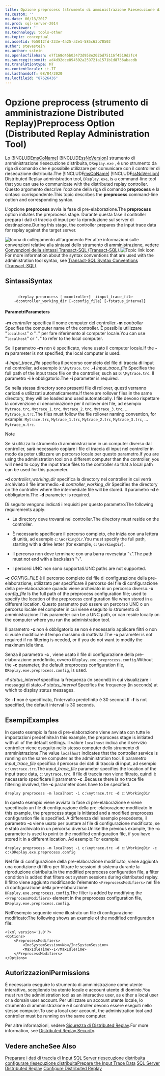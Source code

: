 ```yaml
---
title: Opzione preprocess (strumento di amministrazione Riesecuzione distribuita) | Microsoft Docs
ms.custom: ''
ms.date: 06/13/2017
ms.prod: sql-server-2014
ms.reviewer: ''
ms.technology: tools-other
ms.topic: conceptual
ms.assetid: 9b5012fd-233e-4a25-a2e1-585c63b70502
author: stevestein
ms.author: sstein
ms.openlocfilehash: e7f168d45b03473d958e202bd75116f4519d2fc4
ms.sourcegitcommit: ad4d92dce894592a259721a1571b1d8736abacdb
ms.translationtype: MT
ms.contentlocale: it-IT
ms.lasthandoff: 08/04/2020
ms.locfileid: "87626436"
---
```

# <a name="preprocess-option-distributed-replay-administration-tool"></a><span data-ttu-id="87b3a-102">Opzione preprocess (strumento di amministrazione Distributed Replay)</span><span class="sxs-lookup"><span data-stu-id="87b3a-102">Preprocess Option (Distributed Replay Administration Tool)</span></span>
  <span data-ttu-id="87b3a-103">Lo [!INCLUDE[msCoName](../../includes/msconame-md.md)] [!INCLUDE[ssNoVersion](../../includes/ssnoversion-md.md)] strumento di amministrazione riesecuzione distribuita, `DReplay.exe` , è uno strumento da riga di comando che è possibile utilizzare per comunicare con il controller di riesecuzione distribuita.</span><span class="sxs-lookup"><span data-stu-id="87b3a-103">The [!INCLUDE[msCoName](../../includes/msconame-md.md)] [!INCLUDE[ssNoVersion](../../includes/ssnoversion-md.md)] Distributed Replay administration tool, `DReplay.exe`, is a command-line tool that you can use to communicate with the distributed replay controller.</span></span> <span data-ttu-id="87b3a-104">Questo argomento descrive l'opzione della riga di comando **preprocess** e la sintassi corrispondente.</span><span class="sxs-lookup"><span data-stu-id="87b3a-104">This topic describes the **preprocess** command-line option and corresponding syntax.</span></span>

 <span data-ttu-id="87b3a-105">L'opzione **preprocess** avvia la fase di pre-elaborazione.</span><span class="sxs-lookup"><span data-stu-id="87b3a-105">The **preprocess** option initiates the preprocess stage.</span></span> <span data-ttu-id="87b3a-106">Durante questa fase il controller prepara i dati di traccia di input per la riproduzione sul server di destinazione.</span><span class="sxs-lookup"><span data-stu-id="87b3a-106">During this stage, the controller prepares the input trace data for replay against the target server.</span></span>

 <span data-ttu-id="87b3a-107">![Icona di collegamento all'argomento](../../database-engine/media/topic-link.gif "Icona di collegamento a un argomento") Per altre informazioni sulle convenzioni relative alla sintassi dello strumento di amministrazione, vedere [Convenzioni della sintassi Transact-SQL &#40;Transact-SQL&#41;](/sql/t-sql/language-elements/transact-sql-syntax-conventions-transact-sql).</span><span class="sxs-lookup"><span data-stu-id="87b3a-107">![Topic link icon](../../database-engine/media/topic-link.gif "Topic link icon") For more information about the syntax conventions that are used with the administration tool syntax, see [Transact-SQL Syntax Conventions &#40;Transact-SQL&#41;](/sql/t-sql/language-elements/transact-sql-syntax-conventions-transact-sql).</span></span>

## <a name="syntax"></a><span data-ttu-id="87b3a-108">Sintassi</span><span class="sxs-lookup"><span data-stu-id="87b3a-108">Syntax</span></span>

```

      dreplay preprocess [-mcontroller] -iinput_trace_file
    -dcontroller_working_dir [-cconfig_file] [-fstatus_interval]
```

#### <a name="parameters"></a><span data-ttu-id="87b3a-109">Parametri</span><span class="sxs-lookup"><span data-stu-id="87b3a-109">Parameters</span></span>
 <span data-ttu-id="87b3a-110">**-m** *controller* specifica il nome computer del controller.</span><span class="sxs-lookup"><span data-stu-id="87b3a-110">**-m** *controller* Specifies the computer name of the controller.</span></span> <span data-ttu-id="87b3a-111">È possibile utilizzare "`localhost`" o "`.`" per fare riferimento al computer locale.</span><span class="sxs-lookup"><span data-stu-id="87b3a-111">You can use "`localhost`" or "`.`" to refer to the local computer.</span></span>

 <span data-ttu-id="87b3a-112">Se il parametro **-m** non è specificato, viene usato il computer locale.</span><span class="sxs-lookup"><span data-stu-id="87b3a-112">If the **-m** parameter is not specified, the local computer is used.</span></span>

 <span data-ttu-id="87b3a-113">**-i** *input_trace_file* specifica il percorso completo del file di traccia di input nel controller, ad esempio `D:\Mytrace.trc` .</span><span class="sxs-lookup"><span data-stu-id="87b3a-113">**-i** *input_trace_file* Specifies the full path of the input trace file on the controller, such as `D:\Mytrace.trc`.</span></span> <span data-ttu-id="87b3a-114">Il parametro **-i** è obbligatorio.</span><span class="sxs-lookup"><span data-stu-id="87b3a-114">The **-i** parameter is required.</span></span>

 <span data-ttu-id="87b3a-115">Se nella stessa directory sono presenti file di rollover, questi verranno caricati e utilizzati automaticamente.</span><span class="sxs-lookup"><span data-stu-id="87b3a-115">If there are rollover files in the same directory, they will be loaded and used automatically.</span></span> <span data-ttu-id="87b3a-116">I file devono rispettare la convenzione di denominazione per il rollover dei file, ad esempio `Mytrace.trc`, `Mytrace_1.trc`, `Mytrace_2.trc`, `Mytrace_3.trc`, ... `Mytrace_n.trc`.</span><span class="sxs-lookup"><span data-stu-id="87b3a-116">The files must follow the file rollover naming convention, for example: `Mytrace.trc`, `Mytrace_1.trc`, `Mytrace_2.trc`, `Mytrace_3.trc`, ... `Mytrace_n.trc`.</span></span>

> [!NOTE]
>  <span data-ttu-id="87b3a-117">Se si utilizza lo strumento di amministrazione in un computer diverso dal controller, sarà necessario copiare i file di traccia di input nel controller in modo da poter utilizzare un percorso locale per questo parametro.</span><span class="sxs-lookup"><span data-stu-id="87b3a-117">If you are using the administration tool on a different computer than the controller, you will need to copy the input trace files to the controller so that a local path can be used for this parameter.</span></span>

 <span data-ttu-id="87b3a-118">**-d** *controller_working_dir* specifica la directory nel controller in cui verrà archiviato il file intermedio.</span><span class="sxs-lookup"><span data-stu-id="87b3a-118">**-d** *controller_working_dir* Specifies the directory on the controller where the intermediate file will be stored.</span></span> <span data-ttu-id="87b3a-119">Il parametro **-d** è obbligatorio.</span><span class="sxs-lookup"><span data-stu-id="87b3a-119">The **-d** parameter is required.</span></span>

 <span data-ttu-id="87b3a-120">Di seguito vengono indicati i requisiti per questo parametro:</span><span class="sxs-lookup"><span data-stu-id="87b3a-120">The following requirements apply:</span></span>

-   <span data-ttu-id="87b3a-121">La directory deve trovarsi nel controller.</span><span class="sxs-lookup"><span data-stu-id="87b3a-121">The directory must reside on the controller.</span></span>

-   <span data-ttu-id="87b3a-122">È necessario specificare il percorso completo, che inizia con una lettera di unità, ad esempio `c:\WorkingDir`.</span><span class="sxs-lookup"><span data-stu-id="87b3a-122">You must specify the full path, starting with a drive letter (for example, `c:\WorkingDir`).</span></span>

-   <span data-ttu-id="87b3a-123">Il percorso non deve terminare con una barra rovesciata "`\`".</span><span class="sxs-lookup"><span data-stu-id="87b3a-123">The path must not end with a backslash "`\`".</span></span>

-   <span data-ttu-id="87b3a-124">I percorsi UNC non sono supportati.</span><span class="sxs-lookup"><span data-stu-id="87b3a-124">UNC paths are not supported.</span></span>

 <span data-ttu-id="87b3a-125">**-c** *CONFIG_FILE* è il percorso completo del file di configurazione della pre-elaborazione; utilizzato per specificare il percorso del file di configurazione della pre-elaborazione quando viene archiviato in un percorso diverso.</span><span class="sxs-lookup"><span data-stu-id="87b3a-125">**-c** *config_file* Is the full path of the preprocess configuration file; used to specify the location of the preprocess configuration file when stored in a different location.</span></span> <span data-ttu-id="87b3a-126">Questo parametro può essere un percorso UNC o un percorso locale nel computer in cui viene eseguito lo strumento di amministrazione.</span><span class="sxs-lookup"><span data-stu-id="87b3a-126">This parameter can be a UNC path, or can reside locally on the computer where you run the administration tool.</span></span>

 <span data-ttu-id="87b3a-127">Il parametro **-c** non è obbligatorio se non è necessario applicare filtri o non si vuole modificare il tempo massimo di inattività.</span><span class="sxs-lookup"><span data-stu-id="87b3a-127">The **-c** parameter is not required if no filtering is needed, or if you do not want to modify the maximum idle time.</span></span>

 <span data-ttu-id="87b3a-128">Senza il parametro **-c** , viene usato il file di configurazione della pre-elaborazione predefinito, ovvero `DReplay.exe.preprocess.config`.</span><span class="sxs-lookup"><span data-stu-id="87b3a-128">Without the **-c** parameter, the default preprocess configuration file, `DReplay.exe.preprocess.config`, is used.</span></span>

 <span data-ttu-id="87b3a-129">**-f** *status_interval* specifica la frequenza (in secondi) in cui visualizzare i messaggi di stato.</span><span class="sxs-lookup"><span data-stu-id="87b3a-129">**-f** *status_interval* Specifies the frequency (in seconds) at which to display status messages.</span></span>

 <span data-ttu-id="87b3a-130">Se **-f** non è specificato, l'intervallo predefinito è 30 secondi.</span><span class="sxs-lookup"><span data-stu-id="87b3a-130">If **-f** is not specified, the default interval is 30 seconds.</span></span>

## <a name="examples"></a><span data-ttu-id="87b3a-131">Esempi</span><span class="sxs-lookup"><span data-stu-id="87b3a-131">Examples</span></span>
 <span data-ttu-id="87b3a-132">In questo esempio la fase di pre-elaborazione viene avviata con tutte le impostazioni predefinite.</span><span class="sxs-lookup"><span data-stu-id="87b3a-132">In this example, the preprocess stage is initiated with all of the default settings.</span></span> <span data-ttu-id="87b3a-133">Il valore `localhost` indica che il servizio controller viene eseguito nello stesso computer dello strumento di amministrazione.</span><span class="sxs-lookup"><span data-stu-id="87b3a-133">The value `localhost` indicates that the controller service is running on the same computer as the administration tool.</span></span> <span data-ttu-id="87b3a-134">Il parametro *input_trace_file* specifica il percorso dei dati di traccia di input, ad esempio `c:\mytrace.trc`.</span><span class="sxs-lookup"><span data-stu-id="87b3a-134">The *input_trace_file* parameter specifies the location of the input trace data, `c:\mytrace.trc`.</span></span> <span data-ttu-id="87b3a-135">Il file di traccia non viene filtrato, quindi è necessario specificare il parametro **-c** .</span><span class="sxs-lookup"><span data-stu-id="87b3a-135">Because there is no trace file filtering involved, the **-c** parameter does have to be specified.</span></span>

```
dreplay preprocess -m localhost -i c:\mytrace.trc -d c:\WorkingDir
```

 <span data-ttu-id="87b3a-136">In questo esempio viene avviata la fase di pre-elaborazione e viene specificato un file di configurazione della pre-elaborazione modificato.</span><span class="sxs-lookup"><span data-stu-id="87b3a-136">In this example, the preprocess stage is initiated and a modified preprocess configuration file is specified.</span></span> <span data-ttu-id="87b3a-137">A differenza dell'esempio precedente, il parametro **-c** viene usato per puntare al file di configurazione modificato, se è stato archiviato in un percorso diverso.</span><span class="sxs-lookup"><span data-stu-id="87b3a-137">Unlike the previous example, the **-c** parameter is used to point to the modified configuration file, if you have stored it in a different location.</span></span> <span data-ttu-id="87b3a-138">Ad esempio:</span><span class="sxs-lookup"><span data-stu-id="87b3a-138">For example:</span></span>

```
dreplay preprocess -m localhost -i c:\mytrace.trc -d c:\WorkingDir -c c:\DReplay.exe.preprocess.config
```

 <span data-ttu-id="87b3a-139">Nel file di configurazione della pre-elaborazione modificato, viene aggiunta una condizione di filtro per filtrare le sessioni di sistema durante la riproduzione distribuita.</span><span class="sxs-lookup"><span data-stu-id="87b3a-139">In the modified preprocess configuration file, a filter condition is added that filters out system sessions during distributed replay.</span></span> <span data-ttu-id="87b3a-140">Il filtro viene aggiunto modificando l'elemento `<PreprocessModifiers>` nel file di configurazione della pre-elaborazione `DReplay.exe.preprocess.config`.</span><span class="sxs-lookup"><span data-stu-id="87b3a-140">The filter is added by modifying the `<PreprocessModifiers>` element in the preprocess configuration file, `DReplay.exe.preprocess.config`.</span></span>

 <span data-ttu-id="87b3a-141">Nell'esempio seguente viene illustrato un file di configurazione modificato:</span><span class="sxs-lookup"><span data-stu-id="87b3a-141">The following shows an example of the modified configuration file:</span></span>

```
<?xml version='1.0'?>
<Options>
    <PreprocessModifiers>
        <IncSystemSession>No</IncSystemSession>
        <MaxIdleTime>-1</MaxIdleTime>
    </PreprocessModifiers>
</Options>
```

## <a name="permissions"></a><span data-ttu-id="87b3a-142">Autorizzazioni</span><span class="sxs-lookup"><span data-stu-id="87b3a-142">Permissions</span></span>
 <span data-ttu-id="87b3a-143">È necessario eseguire lo strumento di amministrazione come utente interattivo, scegliendo tra utente locale e account utente di dominio.</span><span class="sxs-lookup"><span data-stu-id="87b3a-143">You must run the administration tool as an interactive user, as either a local user or a domain user account.</span></span> <span data-ttu-id="87b3a-144">Per utilizzare un account utente locale, lo strumento di amministrazione e il controller devono essere eseguiti nello stesso computer.</span><span class="sxs-lookup"><span data-stu-id="87b3a-144">To use a local user account, the administration tool and controller must be running on the same computer.</span></span>

 <span data-ttu-id="87b3a-145">Per altre informazioni, vedere [Sicurezza di Distributed Replay](distributed-replay-security.md).</span><span class="sxs-lookup"><span data-stu-id="87b3a-145">For more information, see [Distributed Replay Security](distributed-replay-security.md).</span></span>

## <a name="see-also"></a><span data-ttu-id="87b3a-146">Vedere anche</span><span class="sxs-lookup"><span data-stu-id="87b3a-146">See Also</span></span>
 <span data-ttu-id="87b3a-147">[Preparare i dati di traccia di Input](prepare-the-input-trace-data.md) [SQL Server riesecuzione distribuita](sql-server-distributed-replay.md) [configurare riesecuzione distribuita](configure-distributed-replay.md)</span><span class="sxs-lookup"><span data-stu-id="87b3a-147">[Prepare the Input Trace Data](prepare-the-input-trace-data.md) [SQL Server Distributed Replay](sql-server-distributed-replay.md) [Configure Distributed Replay](configure-distributed-replay.md)</span></span>


